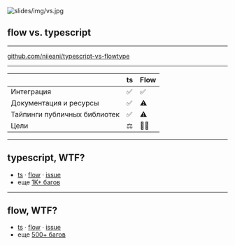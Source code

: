 ![slides/img/vs.jpg](slides/img/vs.jpg)

## flow vs. typescript

---

[github.com/niieani/typescript-vs-flowtype](https://github.com/niieani/typescript-vs-flowtype)

---

| | ts | Flow |
|-|----|------|
| Интеграция | ✅ | ✅ |
| Документация и ресурсы | ✅ | ⚠️ |
| Тайпинги публичных библиотек | ✅ | ⚠️ |
| Цели | ⚖️️ |  👨‍🎓 |️

---

## typescript, WTF?

- [ts](http://www.typescriptlang.org/play/#code/GYVwdgxgLglg9mABAZwBYmMANgUwIIBOBAhgJ4A8AkgHwAUxRZAXIpQNoC6AlC+x4gG8AUIkQEcUEASS0RoxAxKk58xADoAtsQAOtGFBwbEAXmqI2AWWJRUakmAAmcDbS4AaRPsPcV8tcjgCKFp6DwAjLhMzYjYABn4AWkQwuJ9VUU0dPQMjU08ctgBGNMQuAG4hAF8gA) · [flow](https://flow.org/try/#0GYVwdgxgLglg9mABAZwBYmMANgUwIIBOBAhgJ4A8AkgHwAUxRZAXIpQNoC6AlC+x4gG8AUIkQEcUEASS0RoxAxKk58xADoAtsQAOtGFBwbEAXmqI2AWWJRUakmAAmcDbS4AaRPsPcV8tcjgCKFp6DwAjLhMzYjYABn4AWkQwuJ9VUU0dPQMjU08ctgBGNMQuAG4hAF8gA) · [issue](https://github.com/microsoft/TypeScript/issues/33664)
- еще [1K+ багов](https://github.com/microsoft/TypeScript/issues?q=is%3Aopen+is%3Aissue+label%3ABug)

---

## flow, WTF?

- [ts](http://www.typescriptlang.org/play/#code/C4TwDgpgBAkgIlAvFAPAFQHwAoAeAuKNASiQ0IG4AoAYwHsA7AZ2CgEsATA+JKXExMjnJA) · [flow](https://flow.org/try/#0C4TwDgpgBAkgIlAvFAPAFQHwAoAeAuKNASiQ0IG4AoAYwHsA7AZ2CgEsATA+JKXExMjnJA) · [issue](https://github.com/facebook/flow/issues/6067)
- еще [500+ багов](https://github.com/microsoft/TypeScript/issues?q=is%3Aopen+is%3Aissue+label%3ABug)
